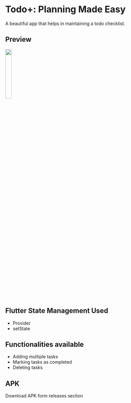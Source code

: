 # Todo+: Planning Made Easy
A beautiful app that helps in maintaining a todo checklist.

## Preview
<img width="20%" src="https://github.com/srockstech/todo_plus/blob/main/assets/preview.gif">

## Flutter State Management Used
- Provider
- setState

## Functionalities available
- Adding multiple tasks
- Marking tasks as completed
- Deleting tasks

## APK
Download APK form releases section